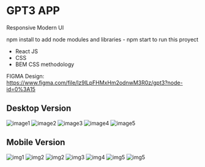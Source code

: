 # GPT3 APP

Responsive Modern UI

npm install to add node modules and libraries - npm start to run this proyect

- React JS
- CSS
- BEM CSS methodology

FIGMA Design: https://www.figma.com/file/lz9lLpFHMxHm2odnwM3R0z/gpt3?node-id=0%3A15

## Desktop Version

![image1](src/assets/desk1.jpeg)
![image2](src/assets/desk2.jpeg)
![image3](src/assets/desk4.jpeg)
![image4](src/assets/desk5.jpeg)
![image5](src/assets/desk6.jpeg)

## Mobile Version

![img1](src/assets/mobile1.jpeg)
![img2](src/assets/mobile2.jpeg)
![img2](src/assets/mobile3.jpeg)
![img3](src/assets/mobile4.jpeg)
![img4](src/assets/mobile5.jpeg)
![img5](src/assets/mobile6.jpeg)
![img5](src/assets/mobile7.jpeg)
